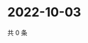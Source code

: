 # 2022-10-03

共 0 条

<!-- BEGIN WEIBO -->
<!-- 最后更新时间 Mon Oct 03 2022 04:19:32 GMT+0800 (China Standard Time) -->

<!-- END WEIBO -->
